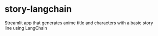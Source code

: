 # story-langchain
Streamlit app that generates anime title and characters with a basic story line using LangChain
